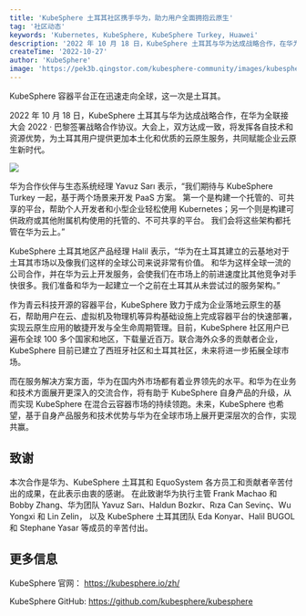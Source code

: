 ```yaml
---
title: 'KubeSphere 土耳其社区携手华为，助力用户全面拥抱云原生'
tag: '社区动态'
keywords: 'Kubernetes, KubeSphere, KubeSphere Turkey, Huawei'
description: '2022 年 10 月 18 日，KubeSphere 土耳其与华为达成战略合作，在华为全联接大会 2022 · 巴黎签署战略合作协议。'
createTime: '2022-10-27'
author: 'KubeSphere'
image: 'https://pek3b.qingstor.com/kubesphere-community/images/kubesphere-turkey-huawei.jpeg'
---
```


KubeSphere 容器平台正在迅速走向全球，这一次是土耳其。

2022 年 10 月 18 日，KubeSphere 土耳其与华为达成战略合作，在华为全联接大会 2022 · 巴黎签署战略合作协议。大会上，双方达成一致，将发挥各自技术和资源优势，为土耳其用户提供更加本土化和优质的云原生服务，共同赋能企业云原生新时代。

![](https://pek3b.qingstor.com/kubesphere-community/images/kubesphere-turkey-huawei.jpeg)

华为合作伙伴与生态系统经理 Yavuz Sarı 表示，“我们期待与 KubeSphere Turkey 一起，基于两个场景来开发 PaaS 方案。 第一个是构建一个托管的、可共享的平台，帮助个人开发者和小型企业轻松使用 Kubernetes；另一个则是构建可供政府或其他附属机构使用的托管的、不可共享的平台。 我们会将这些架构都托管在华为云上。”

KubeSphere 土耳其地区产品经理 Halil 表示，“华为在土耳其建立的云基地对于土耳其市场以及像我们这样的全球公司来说非常有价值。 和华为这样全球一流的公司合作，并在华为云上开发服务，会使我们在市场上的前进速度比其他竞争对手快很多。我们准备和华为一起建立一个之前在土耳其从未尝试过的服务架构。”

作为青云科技开源的容器平台，KubeSphere 致力于成为企业落地云原生的基石，帮助用户在云、虚拟机及物理机等异构基础设施上完成容器平台的快速部署，实现云原生应用的敏捷开发与全生命周期管理。目前，KubeSphere 社区用户已遍布全球 100 多个国家和地区，下载量近百万。联合海外众多的贡献者企业，KubeSphere 目前已建立了西班牙社区和土耳其社区，未来将进一步拓展全球市场。

而在服务解决方案方面，华为在国内外市场都有着业界领先的水平。和华为在业务和技术方面展开更深入的交流合作，将有助于 KubeSphere 自身产品的升级，从而实现 KubeSphere 在混合云容器市场的持续领跑。未来，KubeSphere 也希望，基于自身产品服务和技术优势与华为在全球市场上展开更深层次的合作，实现共赢。

## 致谢

本次合作是华为、KubeSphere 土耳其和 EquoSystem 各方员工和贡献者辛苦付出的成果，在此表示由衷的感谢。 在此致谢华为执行主管 Frank Machao 和 Bobby Zhang、华为团队 Yavuz Sarı、Haldun Bozkır、Rıza Can Sevinç、Wu Yongxi 和 Lin Zelin， 以及 KubeSphere 土耳其团队 Eda Konyar、Halil BUGOL 和 Stephane Yasar 等成员的辛苦付出。

## 更多信息

KubeSphere 官网： https://kubesphere.io/zh/

KubeSphere GitHub: https://github.com/kubesphere/kubesphere


